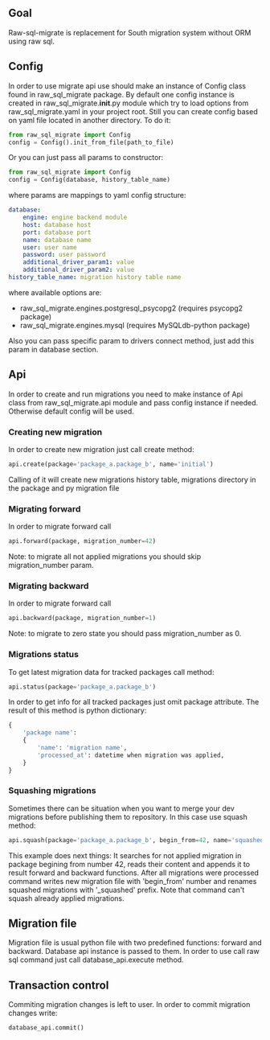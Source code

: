## Goal
Raw-sql-migrate is replacement for South migration system without ORM using raw sql. 


## Config
In order to use migrate api use should make an instance of Config class found in raw_sql_migrate package.
By default one config instance is created in raw_sql_migrate.__init__.py module which try to load options
from raw_sql_migrate.yaml in your project root. Still you can create config based on yaml file located in 
another directory. To do it:
```python
from raw_sql_migrate import Config
config = Config().init_from_file(path_to_file)
```
Or you can just pass all params to constructor:
```python
from raw_sql_migrate import Config
config = Config(database, history_table_name)
```
where params are mappings to yaml config structure:
```yaml
database:
    engine: engine backend module
    host: database host
    port: database port
    name: database name
    user: user name
    password: user password
    additional_driver_param1: value
    additional_driver_param2: value
history_table_name: migration history table name
```
where available options are:
* raw_sql_migrate.engines.postgresql_psycopg2 (requires psycopg2 package)
* raw_sql_migrate.engines.mysql (requires MySQLdb-python package)

Also you can pass specific param to drivers connect method, just add this param in database section.


## Api
In order to create and run migrations you need to make instance of Api class from
raw_sql_migrate.api module and pass config instance if needed. Otherwise default config
will be used.


### Creating new migration
In order to create new migration just call create method:
```python
api.create(package='package_a.package_b', name='initial')
```
Calling of it will create new migrations history table,
migrations directory in the package and py migration file


### Migrating forward
In order to migrate forward call
```python
api.forward(package, migration_number=42)
```
Note: to migrate all not applied migrations you should skip migration_number param.

### Migrating backward
In order to migrate forward call
```python
api.backward(package, migration_number=1)
```
Note: to migrate to zero state you should pass migration_number as 0.

### Migrations status
To get latest migration data for tracked packages call method:
```python
api.status(package='package_a.package_b')
```
In order to get info for all tracked packages just omit package attribute.
The result of this method is python dictionary:
```python
{
    'package name': 
    {
        'name': 'migration name',
        'processed_at': datetime when migration was applied,
    }
}
```

### Squashing migrations
Sometimes there can be situation when you want to merge your dev migrations before
publishing them to repository. In this case use squash method:
```python
api.squash(package='package_a.package_b', begin_from=42, name='squashed_migration')
```
This example does next things:
It searches for not applied migration in package begining from number 42, reads their
content and appends it to result forward and backward functions. After all migrations
were processed command writes new migration file with 'begin_from' number and renames
squashed migrations with '_squashed' prefix. Note that command can't squash already
applied migrations.


## Migration file
Migration file is usual python file with two predefined functions:
forward and backward. Database api instance is passed to them.
In order to use call raw sql command just call database_api.execute method.


## Transaction control
Commiting migration changes is left to user. In order to commit migration changes write:
```python
database_api.commit()
```